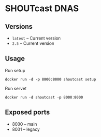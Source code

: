 # SHOUTcast DNAS

## Versions

* `latest` – Current version
* `2.5` – Current version

## Usage

Run setup

    docker run -d -p 8000:8000 shoutcast setup

Run servet

    docker run -d shoutcast -p 8000:8000

## Exposed ports

* 8000 – main
* 8001 – legacy
